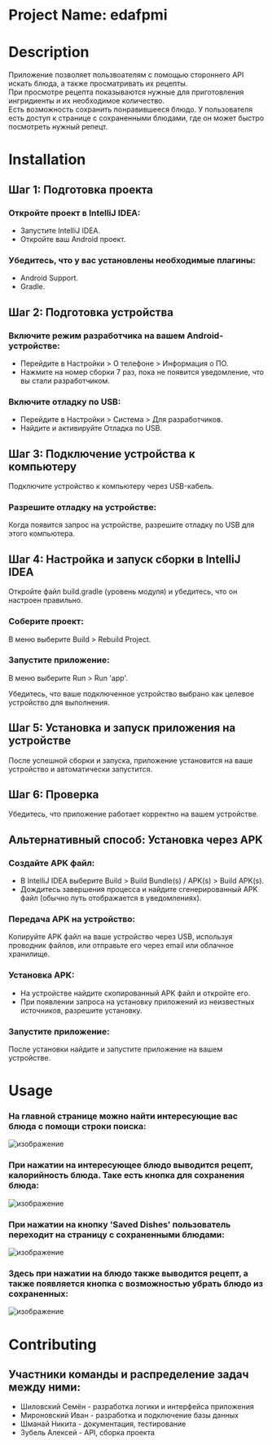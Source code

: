 # Project Name: edafpmi
# Description
Приложение позволяет пользвоателям с помощью стороннего API искать блюда, а также просматривать их рецепты.  
При просмотре рецепта показываются нужные для приготовления ингридиенты и их необходимое количество.  
Есть возможность сохранить понравившееся блюдо. У пользователя есть доступ к странице с сохраненными блюдами, где он может быстро посмотреть нужный репецт.
# Installation
## Шаг 1: Подготовка проекта  
### Откройте проект в IntelliJ IDEA:  
* Запустите IntelliJ IDEA.  
* Откройте ваш Android проект.  
### Убедитесь, что у вас установлены необходимые плагины:  
* Android Support.  
* Gradle.  
## Шаг 2: Подготовка устройства
### Включите режим разработчика на вашем Android-устройстве:
* Перейдите в Настройки > О телефоне > Информация о ПО.
* Нажмите на номер сборки 7 раз, пока не появится уведомление, что вы стали разработчиком.
### Включите отладку по USB:
* Перейдите в Настройки > Система > Для разработчиков.
* Найдите и активируйте Отладка по USB.
## Шаг 3: Подключение устройства к компьютеру
Подключите устройство к компьютеру через USB-кабель.
### Разрешите отладку на устройстве:
Когда появится запрос на устройстве, разрешите отладку по USB для этого компьютера.
## Шаг 4: Настройка и запуск сборки в IntelliJ IDEA
Откройте файл build.gradle (уровень модуля) и убедитесь, что он настроен правильно.
### Соберите проект:
В меню выберите Build > Rebuild Project.
### Запустите приложение:
В меню выберите Run > Run 'app'.   

Убедитесь, что ваше подключенное устройство выбрано как целевое устройство для выполнения.
## Шаг 5: Установка и запуск приложения на устройстве
После успешной сборки и запуска, приложение установится на ваше устройство и автоматически запустится.
## Шаг 6: Проверка
Убедитесь, что приложение работает корректно на вашем устройстве.
## Альтернативный способ: Установка через APK
### Создайте APK файл:
* В IntelliJ IDEA выберите Build > Build Bundle(s) / APK(s) > Build APK(s).
* Дождитесь завершения процесса и найдите сгенерированный APK файл (обычно путь отображается в уведомлениях).
### Передача APK на устройство:
Копируйте APK файл на ваше устройство через USB, используя проводник файлов, или отправьте его через email или облачное хранилище.
### Установка APK:
* На устройстве найдите скопированный APK файл и откройте его.
* При появлении запроса на установку приложений из неизвестных источников, разрешите установку.
### Запустите приложение:
После установки найдите и запустите приложение на вашем устройстве.
# Usage
### На главной странице можно найти интересующие вас блюда с помощи строки поиска:
![изображение](https://github.com/fpmi-pmvs2024/pmvs13bpr-insightforge/assets/95855221/e821fe03-e814-43c9-92e2-507a44ebdea0)

### При нажатии на интересующее блюдо выводится рецепт, калорийность блюда. Таке есть кнопка для сохранения блюда:
![изображение](https://github.com/fpmi-pmvs2024/pmvs13bpr-insightforge/assets/95855221/04c24d05-627f-4dde-be6b-0cd09590e47d)

### При нажатии на кнопку 'Saved Dishes' пользователь переходит на страницу с сохраненными блюдами:
![изображение](https://github.com/fpmi-pmvs2024/pmvs13bpr-insightforge/assets/95855221/edbaa817-ac0e-4358-badf-0eef6b767927)

### Здесь при нажатии на блюдо также выводится рецепт, а также появляется кнопка с возможностью убрать блюдо из сохраненных:
![изображение](https://github.com/fpmi-pmvs2024/pmvs13bpr-insightforge/assets/95855221/0c44f955-3093-4d5d-9861-d9eb9fe5e8d4)

# Contributing
## Участники команды и распределение задач между ними:
* Шиловский Семён - разработка логики и интерфейса приложения
* Мироновский Иван - разработка и подключение базы данных
* Шманай Никита - документация, тестирование
* Зубель Алексей - API, сборка проекта
